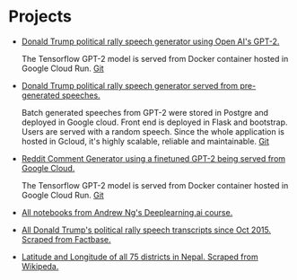 # Projects

* [Donald Trump political rally speech generator using Open AI's GPT-2.](https://addadda023.github.io/DJT-speech-generator/)
  
  The Tensorflow GPT-2 model is served from Docker container hosted in Google Cloud Run. [Git](https://github.com/addadda023/DJT-speech-generator)
  
* [Donald Trump political rally speech generator served from pre-generated speeches.](https://composite-area-256123.appspot.com/) 

  Batch generated speeches from GPT-2 were stored in Postgre and deployed in Google cloud. Front end is deployed in Flask and   bootstrap. Users are served with a random speech. Since the whole application is hosted in Gcloud, it's highly scalable,       reliable and maintainable. [Git](https://github.com/addadda023/DJT-speech-app-engine)

* [Reddit Comment Generator using a finetuned GPT-2 being served from Google Cloud.](https://addadda023.github.io/GPT-2-text-generation/) 

  The Tensorflow GPT-2 model is served from Docker container hosted in Google Cloud Run. [Git](https://github.com/addadda023/GPT-2-text-generation)
  
* [All notebooks from Andrew Ng's Deeplearning.ai course.](https://github.com/addadda023/Deeplearning.ai)

* [All Donald Trump's political rally speech transcripts since Oct 2015. Scraped from Factbase.](https://github.com/addadda023/Factbase-scraping)

* [Latitude and Longitude of all 75 districts in Nepal. Scraped from Wikipeda.](https://github.com/addadda023/nepal)
